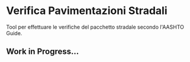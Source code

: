 # Verifica Pavimentazioni Stradali
Tool per effettuare le verifiche del pacchetto stradale secondo l'AASHTO Guide.

## Work in Progress...
